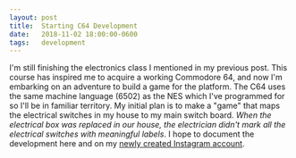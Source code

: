 ```yaml
---
layout: post
title:  Starting C64 Development
date:   2018-11-02 18:00:00-0600
tags:   development
---
```


I'm still finishing the electronics class I mentioned in my previous post. This course has inspired me to acquire a working Commodore 64, and now I'm embarking on an adventure to build a game for the platform. The C64 uses the same machine language (6502) as the NES which I've programmed for so I'll be in familiar territory. My initial plan is to make a "game" that maps the electrical switches in my house to my main switch board. _When the electrical box was replaced in our house, the electrician didn't mark all the electrical switches with meaningful labels_. I hope to document the development here and on my [newly created Instagram account](https://www.instagram.com/parkesfjarrod/).
